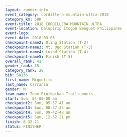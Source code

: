 ```yaml
---
layout: runner-info 
event_category: cordillera-mountain-ultra-2018 
category_km: 50K 
event-title: 2018 CORDILLERA MOUNTAIN ULTRA 
event-location: Dalupirip Itogon Benguet Philippines 
event-logo: 
event-date: 2018-03-03 
checkpoint-name2: Oling Station (T-2) 
checkpoint-name3: Mt. Ugo Station (T-3) 
checkpoint-name4: Lusod Station (T-4) 
checkpoint-name5: Finish (T-5) 
overall_rank: 41
gender_rank: 35
category_rank: 28
bib: 50136
first_name: Miguelito
last_name: Carranza
gender: M
team_name: Team Pinikpikan Trailrunners
start: Sun, 04-00-00 am
checkpoint2: Sun, 05-57-41 am
checkpoint3: Sun, 08-37-33 am
checkpoint4: Sun, 09-42-48 am
checkpoint5: Sun, 12-32-21 pm
finish: 8-32-21
status: FINISHER
---
```


